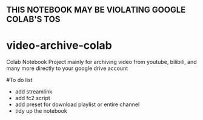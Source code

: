 ## THIS NOTEBOOK MAY BE VIOLATING GOOGLE COLAB'S TOS

# video-archive-colab
Colab Notebook Project mainly for archiving video from youtube, bilibili, and many more directly to your google drive account

#To do list
- add streamlink
- add fc2 script
- add preset for download playlist or entire channel
- tidy up the notebook
